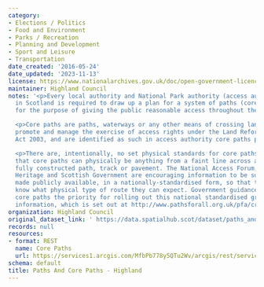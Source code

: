 ```yaml
---
category:
- Elections / Politics
- Food and Environment
- Parks / Recreation
- Planning and Development
- Sport and Leisure
- Transportation
date_created: '2016-05-24'
date_updated: '2023-11-13'
license: https://www.nationalarchives.gov.uk/doc/open-government-licence/version/3/
maintainer: Highland Council
notes: '<p>Every local authority and National Park authority (access authorities)
  in Scotland is required to draw up a plan for a system of paths (core paths) sufficient
  for the purpose of giving the public reasonable access throughout their area. </p>

  <p>Core paths are paths, waterways or any other means of crossing land to facilitate,
  promote and manage the exercise of access rights under the Land Reform (Scotland)
  Act 2003, and are identified as such in access authority core paths plan.</p>

  <p>There are, intentionally, no set physical standards for core paths. This means
  that core paths can physically be anything from a faint line across a field to a
  fully constructed path, track or pavement. The National Access Forum, Scottish Natural
  Heritage and Scottish Government are encouraging information to be surveyed and
  made publicly available, in a nationally-standardised form, so that the public will
  know what physical type of route they can expect. Government guidance is making
  core paths the priority for rolling out this national standardised grading system
  information, which is set out at http://www.pathsforall.org.uk/pfa/creating-paths/path-grading-system.html                                                                                                                                                                                                                                                                                                                                                                                                                                                                                                                                                                                                                                                                                                                                                                                                                                                                                                                                                                                                                                                                                                                                                                                                                                                                                                                                                                                                                 </p>'
organization: Highland Council
original_dataset_link: ' https://data.spatialhub.scot/dataset/paths_and_core_paths-hi'
records: null
resources:
- format: REST
  name: Core Paths
  url: https://services1.arcgis.com/MfbPb778y5QTu2Wv/arcgis/rest/services/CorePaths/FeatureServer/0/query?outFields=*&where=1%3D1
schema: default
title: Paths And Core Paths - Highland
---
```

